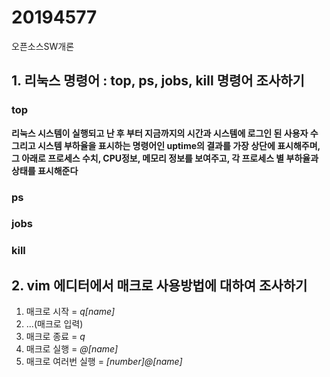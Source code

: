 # 20194577
오픈소스SW개론

## 1. 리눅스 명령어 : top, ps, jobs, kill 명령어 조사하기
### top
__리눅스 시스템이 실행되고 난 후 부터 지금까지의 시간과 시스템에 로그인 된 사용자 수 그리고 시스템 부하율을 표시하는 명령어인 uptime의 결과를 가장 상단에 표시해주며, 그 아래로 프로세스 수치, CPU정보, 메모리 정보를 보여주고, 각 프로세스 별 부하율과 상태를 표시해준다__

### ps

### jobs

### kill

## 2. vim 에디터에서 매크로 사용방법에 대하여 조사하기
1. 매크로 시작 = *q[name]*
2.  ...(매크로 입력)
3.  매크로 종료 = *q*
4.  매크로 실행 = *@[name]*
5.  매크로 여러번 실행 = *[number]@[name]*
